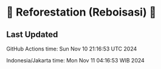 
# 🌳 Reforestation (Reboisasi) 🌲

## Last Updated

GitHub Actions time: Sun Nov 10 21:16:53 UTC 2024

Indonesia/Jakarta time: Mon Nov 11 04:16:53 WIB 2024
